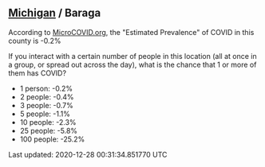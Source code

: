 
## [Michigan](/united-states/michigan) / Baraga

According to [MicroCOVID.org](http://microcovid.org),
the "Estimated Prevalence" of COVID in this county is -0.2%

If you interact with a certain number of people in this location
(all at once in a group, or spread out across the day), what is the chance that
1 or more of them has COVID?

- 1 person: -0.2%
- 2 people: -0.4%
- 3 people: -0.7%
- 5 people: -1.1%
- 10 people: -2.3%
- 25 people: -5.8%
- 100 people: -25.2%

Last updated: 2020-12-28 00:31:34.851770 UTC
